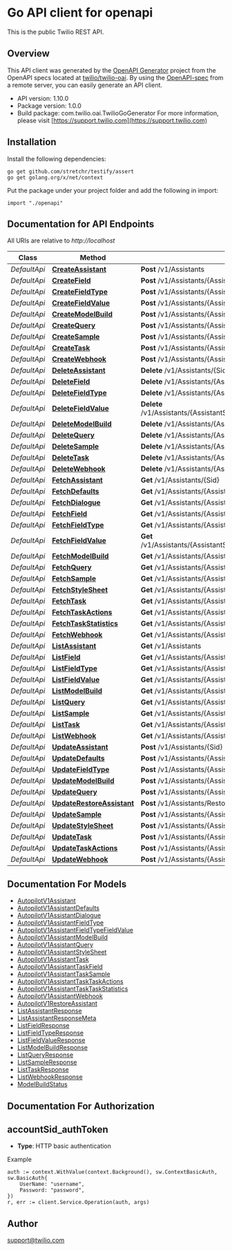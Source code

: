 # Go API client for openapi

This is the public Twilio REST API.

## Overview
This API client was generated by the [OpenAPI Generator](https://openapi-generator.tech) project from the OpenAPI specs located at [twilio/twilio-oai](https://github.com/twilio/twilio-oai/tree/main/spec).  By using the [OpenAPI-spec](https://www.openapis.org/) from a remote server, you can easily generate an API client.

- API version: 1.10.0
- Package version: 1.0.0
- Build package: com.twilio.oai.TwilioGoGenerator
For more information, please visit [https://support.twilio.com](https://support.twilio.com)

## Installation

Install the following dependencies:

```shell
go get github.com/stretchr/testify/assert
go get golang.org/x/net/context
```

Put the package under your project folder and add the following in import:

```golang
import "./openapi"
```

## Documentation for API Endpoints

All URIs are relative to *http://localhost*

Class | Method | HTTP request | Description
------------ | ------------- | ------------- | -------------
*DefaultApi* | [**CreateAssistant**](docs/DefaultApi.md#createassistant) | **Post** /v1/Assistants | 
*DefaultApi* | [**CreateField**](docs/DefaultApi.md#createfield) | **Post** /v1/Assistants/{AssistantSid}/Tasks/{TaskSid}/Fields | 
*DefaultApi* | [**CreateFieldType**](docs/DefaultApi.md#createfieldtype) | **Post** /v1/Assistants/{AssistantSid}/FieldTypes | 
*DefaultApi* | [**CreateFieldValue**](docs/DefaultApi.md#createfieldvalue) | **Post** /v1/Assistants/{AssistantSid}/FieldTypes/{FieldTypeSid}/FieldValues | 
*DefaultApi* | [**CreateModelBuild**](docs/DefaultApi.md#createmodelbuild) | **Post** /v1/Assistants/{AssistantSid}/ModelBuilds | 
*DefaultApi* | [**CreateQuery**](docs/DefaultApi.md#createquery) | **Post** /v1/Assistants/{AssistantSid}/Queries | 
*DefaultApi* | [**CreateSample**](docs/DefaultApi.md#createsample) | **Post** /v1/Assistants/{AssistantSid}/Tasks/{TaskSid}/Samples | 
*DefaultApi* | [**CreateTask**](docs/DefaultApi.md#createtask) | **Post** /v1/Assistants/{AssistantSid}/Tasks | 
*DefaultApi* | [**CreateWebhook**](docs/DefaultApi.md#createwebhook) | **Post** /v1/Assistants/{AssistantSid}/Webhooks | 
*DefaultApi* | [**DeleteAssistant**](docs/DefaultApi.md#deleteassistant) | **Delete** /v1/Assistants/{Sid} | 
*DefaultApi* | [**DeleteField**](docs/DefaultApi.md#deletefield) | **Delete** /v1/Assistants/{AssistantSid}/Tasks/{TaskSid}/Fields/{Sid} | 
*DefaultApi* | [**DeleteFieldType**](docs/DefaultApi.md#deletefieldtype) | **Delete** /v1/Assistants/{AssistantSid}/FieldTypes/{Sid} | 
*DefaultApi* | [**DeleteFieldValue**](docs/DefaultApi.md#deletefieldvalue) | **Delete** /v1/Assistants/{AssistantSid}/FieldTypes/{FieldTypeSid}/FieldValues/{Sid} | 
*DefaultApi* | [**DeleteModelBuild**](docs/DefaultApi.md#deletemodelbuild) | **Delete** /v1/Assistants/{AssistantSid}/ModelBuilds/{Sid} | 
*DefaultApi* | [**DeleteQuery**](docs/DefaultApi.md#deletequery) | **Delete** /v1/Assistants/{AssistantSid}/Queries/{Sid} | 
*DefaultApi* | [**DeleteSample**](docs/DefaultApi.md#deletesample) | **Delete** /v1/Assistants/{AssistantSid}/Tasks/{TaskSid}/Samples/{Sid} | 
*DefaultApi* | [**DeleteTask**](docs/DefaultApi.md#deletetask) | **Delete** /v1/Assistants/{AssistantSid}/Tasks/{Sid} | 
*DefaultApi* | [**DeleteWebhook**](docs/DefaultApi.md#deletewebhook) | **Delete** /v1/Assistants/{AssistantSid}/Webhooks/{Sid} | 
*DefaultApi* | [**FetchAssistant**](docs/DefaultApi.md#fetchassistant) | **Get** /v1/Assistants/{Sid} | 
*DefaultApi* | [**FetchDefaults**](docs/DefaultApi.md#fetchdefaults) | **Get** /v1/Assistants/{AssistantSid}/Defaults | 
*DefaultApi* | [**FetchDialogue**](docs/DefaultApi.md#fetchdialogue) | **Get** /v1/Assistants/{AssistantSid}/Dialogues/{Sid} | 
*DefaultApi* | [**FetchField**](docs/DefaultApi.md#fetchfield) | **Get** /v1/Assistants/{AssistantSid}/Tasks/{TaskSid}/Fields/{Sid} | 
*DefaultApi* | [**FetchFieldType**](docs/DefaultApi.md#fetchfieldtype) | **Get** /v1/Assistants/{AssistantSid}/FieldTypes/{Sid} | 
*DefaultApi* | [**FetchFieldValue**](docs/DefaultApi.md#fetchfieldvalue) | **Get** /v1/Assistants/{AssistantSid}/FieldTypes/{FieldTypeSid}/FieldValues/{Sid} | 
*DefaultApi* | [**FetchModelBuild**](docs/DefaultApi.md#fetchmodelbuild) | **Get** /v1/Assistants/{AssistantSid}/ModelBuilds/{Sid} | 
*DefaultApi* | [**FetchQuery**](docs/DefaultApi.md#fetchquery) | **Get** /v1/Assistants/{AssistantSid}/Queries/{Sid} | 
*DefaultApi* | [**FetchSample**](docs/DefaultApi.md#fetchsample) | **Get** /v1/Assistants/{AssistantSid}/Tasks/{TaskSid}/Samples/{Sid} | 
*DefaultApi* | [**FetchStyleSheet**](docs/DefaultApi.md#fetchstylesheet) | **Get** /v1/Assistants/{AssistantSid}/StyleSheet | 
*DefaultApi* | [**FetchTask**](docs/DefaultApi.md#fetchtask) | **Get** /v1/Assistants/{AssistantSid}/Tasks/{Sid} | 
*DefaultApi* | [**FetchTaskActions**](docs/DefaultApi.md#fetchtaskactions) | **Get** /v1/Assistants/{AssistantSid}/Tasks/{TaskSid}/Actions | 
*DefaultApi* | [**FetchTaskStatistics**](docs/DefaultApi.md#fetchtaskstatistics) | **Get** /v1/Assistants/{AssistantSid}/Tasks/{TaskSid}/Statistics | 
*DefaultApi* | [**FetchWebhook**](docs/DefaultApi.md#fetchwebhook) | **Get** /v1/Assistants/{AssistantSid}/Webhooks/{Sid} | 
*DefaultApi* | [**ListAssistant**](docs/DefaultApi.md#listassistant) | **Get** /v1/Assistants | 
*DefaultApi* | [**ListField**](docs/DefaultApi.md#listfield) | **Get** /v1/Assistants/{AssistantSid}/Tasks/{TaskSid}/Fields | 
*DefaultApi* | [**ListFieldType**](docs/DefaultApi.md#listfieldtype) | **Get** /v1/Assistants/{AssistantSid}/FieldTypes | 
*DefaultApi* | [**ListFieldValue**](docs/DefaultApi.md#listfieldvalue) | **Get** /v1/Assistants/{AssistantSid}/FieldTypes/{FieldTypeSid}/FieldValues | 
*DefaultApi* | [**ListModelBuild**](docs/DefaultApi.md#listmodelbuild) | **Get** /v1/Assistants/{AssistantSid}/ModelBuilds | 
*DefaultApi* | [**ListQuery**](docs/DefaultApi.md#listquery) | **Get** /v1/Assistants/{AssistantSid}/Queries | 
*DefaultApi* | [**ListSample**](docs/DefaultApi.md#listsample) | **Get** /v1/Assistants/{AssistantSid}/Tasks/{TaskSid}/Samples | 
*DefaultApi* | [**ListTask**](docs/DefaultApi.md#listtask) | **Get** /v1/Assistants/{AssistantSid}/Tasks | 
*DefaultApi* | [**ListWebhook**](docs/DefaultApi.md#listwebhook) | **Get** /v1/Assistants/{AssistantSid}/Webhooks | 
*DefaultApi* | [**UpdateAssistant**](docs/DefaultApi.md#updateassistant) | **Post** /v1/Assistants/{Sid} | 
*DefaultApi* | [**UpdateDefaults**](docs/DefaultApi.md#updatedefaults) | **Post** /v1/Assistants/{AssistantSid}/Defaults | 
*DefaultApi* | [**UpdateFieldType**](docs/DefaultApi.md#updatefieldtype) | **Post** /v1/Assistants/{AssistantSid}/FieldTypes/{Sid} | 
*DefaultApi* | [**UpdateModelBuild**](docs/DefaultApi.md#updatemodelbuild) | **Post** /v1/Assistants/{AssistantSid}/ModelBuilds/{Sid} | 
*DefaultApi* | [**UpdateQuery**](docs/DefaultApi.md#updatequery) | **Post** /v1/Assistants/{AssistantSid}/Queries/{Sid} | 
*DefaultApi* | [**UpdateRestoreAssistant**](docs/DefaultApi.md#updaterestoreassistant) | **Post** /v1/Assistants/Restore | 
*DefaultApi* | [**UpdateSample**](docs/DefaultApi.md#updatesample) | **Post** /v1/Assistants/{AssistantSid}/Tasks/{TaskSid}/Samples/{Sid} | 
*DefaultApi* | [**UpdateStyleSheet**](docs/DefaultApi.md#updatestylesheet) | **Post** /v1/Assistants/{AssistantSid}/StyleSheet | 
*DefaultApi* | [**UpdateTask**](docs/DefaultApi.md#updatetask) | **Post** /v1/Assistants/{AssistantSid}/Tasks/{Sid} | 
*DefaultApi* | [**UpdateTaskActions**](docs/DefaultApi.md#updatetaskactions) | **Post** /v1/Assistants/{AssistantSid}/Tasks/{TaskSid}/Actions | 
*DefaultApi* | [**UpdateWebhook**](docs/DefaultApi.md#updatewebhook) | **Post** /v1/Assistants/{AssistantSid}/Webhooks/{Sid} | 


## Documentation For Models

 - [AutopilotV1Assistant](docs/AutopilotV1Assistant.md)
 - [AutopilotV1AssistantDefaults](docs/AutopilotV1AssistantDefaults.md)
 - [AutopilotV1AssistantDialogue](docs/AutopilotV1AssistantDialogue.md)
 - [AutopilotV1AssistantFieldType](docs/AutopilotV1AssistantFieldType.md)
 - [AutopilotV1AssistantFieldTypeFieldValue](docs/AutopilotV1AssistantFieldTypeFieldValue.md)
 - [AutopilotV1AssistantModelBuild](docs/AutopilotV1AssistantModelBuild.md)
 - [AutopilotV1AssistantQuery](docs/AutopilotV1AssistantQuery.md)
 - [AutopilotV1AssistantStyleSheet](docs/AutopilotV1AssistantStyleSheet.md)
 - [AutopilotV1AssistantTask](docs/AutopilotV1AssistantTask.md)
 - [AutopilotV1AssistantTaskField](docs/AutopilotV1AssistantTaskField.md)
 - [AutopilotV1AssistantTaskSample](docs/AutopilotV1AssistantTaskSample.md)
 - [AutopilotV1AssistantTaskTaskActions](docs/AutopilotV1AssistantTaskTaskActions.md)
 - [AutopilotV1AssistantTaskTaskStatistics](docs/AutopilotV1AssistantTaskTaskStatistics.md)
 - [AutopilotV1AssistantWebhook](docs/AutopilotV1AssistantWebhook.md)
 - [AutopilotV1RestoreAssistant](docs/AutopilotV1RestoreAssistant.md)
 - [ListAssistantResponse](docs/ListAssistantResponse.md)
 - [ListAssistantResponseMeta](docs/ListAssistantResponseMeta.md)
 - [ListFieldResponse](docs/ListFieldResponse.md)
 - [ListFieldTypeResponse](docs/ListFieldTypeResponse.md)
 - [ListFieldValueResponse](docs/ListFieldValueResponse.md)
 - [ListModelBuildResponse](docs/ListModelBuildResponse.md)
 - [ListQueryResponse](docs/ListQueryResponse.md)
 - [ListSampleResponse](docs/ListSampleResponse.md)
 - [ListTaskResponse](docs/ListTaskResponse.md)
 - [ListWebhookResponse](docs/ListWebhookResponse.md)
 - [ModelBuildStatus](docs/ModelBuildStatus.md)


## Documentation For Authorization



## accountSid_authToken

- **Type**: HTTP basic authentication

Example

```golang
auth := context.WithValue(context.Background(), sw.ContextBasicAuth, sw.BasicAuth{
    UserName: "username",
    Password: "password",
})
r, err := client.Service.Operation(auth, args)
```


## Author

support@twilio.com

